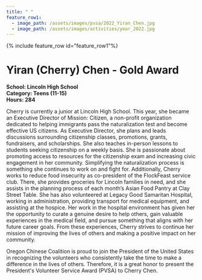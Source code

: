 ```yaml
---
title: " "
feature_row1:
  - image_path: /assets/images/pvsa/2022_Yiran_Chen.jpg
  - image_path: /assets/images/activities/year_2022.jpg
---
```


{% include feature_row id="feature_row1"%}

# Yiran (Cherry) Chen - Gold Award

**School: Lincoln High School**  
**Category: Teens (11-15)**  
**Hours: 284**  

Cherry is currently a junior at Lincoln High School. This year, she became an Executive Director of Mission: Citizen, a non-profit organization dedicated to helping immigrants pass the naturalization test and become effective US citizens. As Executive Director, she plans and leads discussions surrounding citizenship classes, promotions, grants, fundraisers, and scholarships. She also teaches in-person lessons to students seeking citizenship on a weekly basis. She is
passionate about promoting access to resources for the citizenship exam and increasing civic engagement in her community. Simplifying the naturalization process is something she continues to work on and fight for. Additionally, Cherry works to reduce food insecurity as co-president of the FlockFeast service club. There, she provides groceries for Lincoln families in need, and she assists in the planning process of each month’s Asian Food Pantry at Clay Street Table. She has also volunteered at Legacy Good Samaritan Hospital, working in administration, providing transport for medical equipment, and assisting at the hospice. Her work in the hospital environment has given her the opportunity to curate a genuine desire to help others, gain valuable experiences in the medical field, and pursue something that aligns with her future career goals. From these experiences, Cherry strives to continue her mission of improving the lives of others and making a positive impact on her community.

Oregon Chinese Coalition is proud to join the President of the United States in recognizing the volunteers who consistently take the time to make a difference in the lives of others. Therefore, it is a great honor to present the President's Volunteer Service Award (PVSA) to Cherry Chen.
